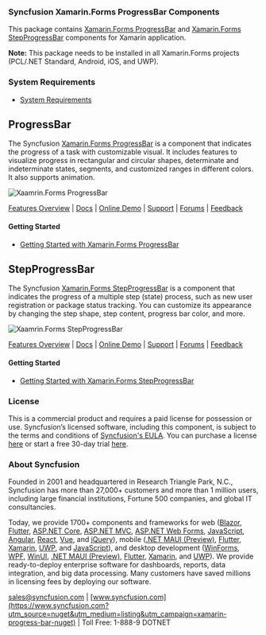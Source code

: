 ### Syncfusion Xamarin.Forms ProgressBar Components
This package contains [Xamarin.Forms ProgressBar](https://www.syncfusion.com/xamarin-ui-controls/xamarin-progressbar?utm_source=nuget&utm_medium=listing&utm_campaign=xamarin-progress-bar-nuget) and [Xamarin.Forms StepProgressBar](https://www.syncfusion.com/xamarin-ui-controls/xamarin-stepprogressbar?utm_source=nuget&utm_medium=listing&utm_campaign=xamarin-progress-bar-nuget) components for Xamarin application.

**Note:** This package needs to be installed in all Xamarin.Forms projects (PCL/.NET Standard, Android, iOS, and UWP).

### System Requirements

* [System Requirements](https://help.syncfusion.com/xamarin/installation/system-requirements?utm_source=nuget&utm_medium=listing&utm_campaign=xamarin-progress-bar-nuget)

## ProgressBar
The Syncfusion [Xamarin.Forms ProgressBar](https://www.syncfusion.com/xamarin-ui-controls/xamarin-progressbar?utm_source=nuget&utm_medium=listing&utm_campaign=xamarin-progress-bar-nuget) is a component that indicates the progress of a task with customizable visual. It includes features to visualize progress in rectangular and circular shapes, determinate and indeterminate states, segments, and customized ranges in different colors. It also supports animation.

![Xaamrin.Forms ProgressBar](https://cdn.syncfusion.com/nuget-readme/xamarin/xamarin_forms_progressbar.png)

[Features Overview](https://www.syncfusion.com/xamarin-ui-controls/xamarin-progressbar?utm_source=nuget&utm_medium=listing&utm_campaign=xamarin-progress-bar-nuget) | [Docs](https://help.syncfusion.com/xamarin/progressbar/gettingstarted?utm_source=nuget&utm_medium=listing&utm_campaign=xamarin-progress-bar-nuget) | [Online Demo](https://github.com/syncfusion/xamarin-demos?utm_source=nuget&utm_medium=listing&utm_campaign=xamarin-progress-bar-nuget) | [Support](https://www.syncfusion.com/support/directtrac/incidents/newincident?utm_source=nuget&utm_medium=listing&utm_campaign=xamarin-progress-bar-nuget) | [Forums](https://www.syncfusion.com/forums/xamarin.forms?utm_source=nuget&utm_medium=listing&utm_campaign=xamarin-progress-bar-nuget) | [Feedback](https://www.syncfusion.com/feedback/xamarin-forms?utm_source=nuget&utm_medium=listing&utm_campaign=xamarin-progress-bar-nuget)

#### Getting Started

* [Getting Started with Xamarin.Forms ProgressBar](https://help.syncfusion.com/xamarin/progressbar/gettingstarted?utm_source=nuget&utm_medium=listing&utm_campaign=xamarin-progress-bar-nuget)

## StepProgressBar
The Syncfusion [Xamarin.Forms StepProgressBar](https://www.syncfusion.com/xamarin-ui-controls/xamarin-stepprogressbar?utm_source=nuget&utm_medium=listing&utm_campaign=xamarin-progress-bar-nuget) is a component that indicates the progress of a multiple step (state) process, such as new user registration or package status tracking. You can customize its appearance by changing the step shape, step content, progress bar color, and more.

![Xaamrin.Forms StepProgressBar](https://cdn.syncfusion.com/nuget-readme/xamarin/xamarin_forms_stepprogressbar.png)

[Features Overview](https://www.syncfusion.com/xamarin-ui-controls/xamarin-stepprogressbar?utm_source=nuget&utm_medium=listing&utm_campaign=xamarin-progress-bar-nuget) | [Docs](https://help.syncfusion.com/xamarin/stepprogressbar/gettingstarted?utm_source=nuget&utm_medium=listing&utm_campaign=xamarin-progress-bar-nuget) | [Online Demo](https://github.com/syncfusion/xamarin-demos?utm_source=nuget&utm_medium=listing&utm_campaign=xamarin-progress-bar-nuget) | [Support](https://www.syncfusion.com/support/directtrac/incidents/newincident?utm_source=nuget&utm_medium=listing&utm_campaign=xamarin-progress-bar-nuget) | [Forums](https://www.syncfusion.com/forums/xamarin.forms?utm_source=nuget&utm_medium=listing&utm_campaign=xamarin-progress-bar-nuget) | [Feedback](https://www.syncfusion.com/feedback/xamarin-forms?utm_source=nuget&utm_medium=listing&utm_campaign=xamarin-progress-bar-nuget)

#### Getting Started

* [Getting Started with Xamarin.Forms StepProgressBar](https://help.syncfusion.com/xamarin/stepprogressbar/gettingstarted?utm_source=nuget&utm_medium=listing&utm_campaign=xamarin-progress-bar-nuget)
	  
### License

This is a commercial product and requires a paid license for possession or use. Syncfusion’s licensed software, including this component, is subject to the terms and conditions of [Syncfusion's EULA](https://www.syncfusion.com/eula/es/?utm_source=nuget&utm_medium=listing&utm_campaign=xamarin-progress-bar-nuget). You can purchase a license [here](https://www.syncfusion.com/sales/products?utm_source=nuget&utm_medium=listing&utm_campaign=xamarin-progress-bar-nuget) or start a free 30-day trial [here](https://www.syncfusion.com/account/manage-trials/start-trials?utm_source=nuget&utm_medium=listing&utm_campaign=xamarin-progress-bar-nuget).

### About Syncfusion

Founded in 2001 and headquartered in Research Triangle Park, N.C., Syncfusion has more than 27,000+ customers and more than 1 million users, including large financial institutions, Fortune 500 companies, and global IT consultancies.
 
Today, we provide 1700+ components and frameworks for web ([Blazor](https://www.syncfusion.com/blazor-components?utm_source=nuget&utm_medium=listing&utm_campaign=xamarin-progress-bar-nuget), [Flutter](https://www.syncfusion.com/flutter-widgets?utm_source=nuget&utm_medium=listing&utm_campaign=xamarin-progress-bar-nuget), [ASP.NET Core](https://www.syncfusion.com/aspnet-core-ui-controls?utm_source=nuget&utm_medium=listing&utm_campaign=xamarin-progress-bar-nuget), [ASP.NET MVC](https://www.syncfusion.com/aspnet-mvc-ui-controls?utm_source=nuget&utm_medium=listing&utm_campaign=xamarin-progress-bar-nuget), [ASP.NET Web Forms](https://www.syncfusion.com/jquery/aspnet-webforms-ui-controls?utm_source=nuget&utm_medium=listing&utm_campaign=xamarin-progress-bar-nuget), [JavaScript](https://www.syncfusion.com/javascript-ui-controls?utm_source=nuget&utm_medium=listing&utm_campaign=xamarin-progress-bar-nuget), [Angular](https://www.syncfusion.com/angular-ui-components?utm_source=nuget&utm_medium=listing&utm_campaign=xamarin-progress-bar-nuget), [React](https://www.syncfusion.com/react-ui-components?utm_source=nuget&utm_medium=listing&utm_campaign=xamarin-progress-bar-nuget), [Vue](https://www.syncfusion.com/vue-ui-components?utm_source=nuget&utm_medium=listing&utm_campaign=xamarin-progress-bar-nuget), and [jQuery](https://www.syncfusion.com/jquery-ui-widgets?utm_source=nuget&utm_medium=listing&utm_campaign=xamarin-progress-bar-nuget)), mobile ([.NET MAUI (Preview)](https://www.syncfusion.com/maui-controls?utm_source=nuget&utm_medium=listing&utm_campaign=xamarin-progress-bar-nuget), [Flutter](https://www.syncfusion.com/flutter-widgets?utm_source=nuget&utm_medium=listing&utm_campaign=xamarin-progress-bar-nuget), [Xamarin](https://www.syncfusion.com/xamarin-ui-controls?utm_source=nuget&utm_medium=listing&utm_campaign=xamarin-progress-bar-nuget), [UWP](https://www.syncfusion.com/uwp-ui-controls?utm_source=nuget&utm_medium=listing&utm_campaign=xamarin-progress-bar-nuget), and [JavaScript](https://www.syncfusion.com/javascript-ui-controls?utm_source=nuget&utm_medium=listing&utm_campaign=xamarin-progress-bar-nuget)), and desktop development ([WinForms](https://www.syncfusion.com/winforms-ui-controls?utm_source=nuget&utm_medium=listing&utm_campaign=xamarin-progress-bar-nuget), [WPF](https://www.syncfusion.com/wpf-controls?utm_source=nuget&utm_medium=listing&utm_campaign=xamarin-progress-bar-nuget), [WinUI](https://www.syncfusion.com/winui-controls?utm_source=nuget&utm_medium=listing&utm_campaign=xamarin-progress-bar-nuget), [.NET MAUI (Preview)](https://www.syncfusion.com/maui-controls?utm_source=nuget&utm_medium=listing&utm_campaign=xamarin-progress-bar-nuget), [Flutter](https://www.syncfusion.com/flutter-widgets?utm_source=nuget&utm_medium=listing&utm_campaign=xamarin-progress-bar-nuget), [Xamarin](https://www.syncfusion.com/xamarin-ui-controls?utm_source=nuget&utm_medium=listing&utm_campaign=xamarin-progress-bar-nuget), and [UWP](https://www.syncfusion.com/uwp-ui-controls?utm_source=nuget&utm_medium=listing&utm_campaign=xamarin-progress-bar-nuget)). We provide ready-to-deploy enterprise software for dashboards, reports, data integration, and big data processing. Many customers have saved millions in licensing fees by deploying our software.

[sales@syncfusion.com](mailto:sales@syncfusion.com?Subject=Syncfusion%20Xamarin.Forms%20ProgressBar-%20NuGet) | [www.syncfusion.com](https://www.syncfusion.com?utm_source=nuget&utm_medium=listing&utm_campaign=xamarin-progress-bar-nuget) | Toll Free: 1-888-9 DOTNET